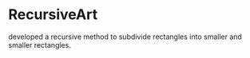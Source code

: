 # RecursiveArt
developed a recursive method to subdivide rectangles into smaller and smaller rectangles. 
